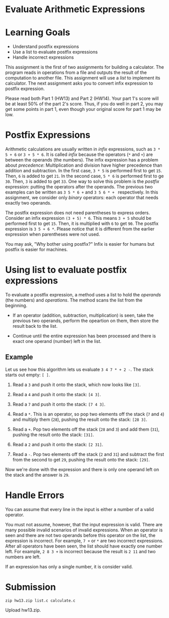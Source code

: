 # Evaluate Arithmetic Expressions

Learning Goals
==============

* Understand postfix expressions
* Use a list to evaluate postfix expressions
* Handle incorrect expressions

This assignment is the first of two assignments for building a
calculator. The program reads in operations from a file and outputs
the result of the computation to another file. This assignment will
use a *list* to implement its calculator. The next assignment
asks you to convert infix expression to postfix expression.

Please read both Part 1 (HW13) and Part 2 (HW14). Your part 1's score
will be at least 50% of the part 2's score. Thus, if you do well in
part 2, you may get some points in part 1, even though your original
score for part 1 may be low.

Postfix Expressions
===================

Arithmetic calculations are usually written in *infix* expressions,
such as `3 * 5 + 6` or `3 + 5 * 6`.  It is called *infix* because the
operators (`*` and `+`) are between the operands (the numbers).  The
infix expression has a problem about *precedence*: Multiplication and
division have higher precedence than addition and subtraction.  In the
first case, `3 * 5` is performed first to get `15`. Then, `6` is added
to get `21`.  In the second case, `5 * 6` is performed first to ge
`30`. Then, `3` is added to get `33`.  One way to solve this problem
is the *postfix* expression: putting the operators after the
operands. The previous two examples can be written as `3 5 * 6 +` and
`3 5 6 * + ` respectively. In this assignment, we consider only
*binary* operators: each operator that needs exactly two operands.

The postfix expression does not need parentheses to express
orders. Consider an infix expression `(3 + 5) * 6`. This means `3 + 5`
should be performed first to get `15`. Then, it is multiplied with `6`
to get `90`. The postfix expression is `3 5 + 6 *`.  Please notice
that it is different from the earlier expression when parentheses were
not used.

You may ask, "Why bother using postfix?" Infix is easier for humans
but postfix is easier for machines.  



Using list to evaluate postfix expressions
============================================

To evaluate a postfix expression, a method uses a list to hold the
*operands* (the numbers) and *operations*. The method scans the list
from the beginning.

* If an operator (addition, subtraction, multiplication) is seen, take
  the previous two operands, perform the opeartion on them, then store
  the result back to the list.

* Continue until the entire expression has been processed and there is
exact one operand (number) left in the list.


Example
-------

Let us see how this algorithm lets us evaluate `3 4 7 * + 2 -`. The stack starts out empty: `[ ]`.

1. Read a `3` and push it onto the stack, which now looks like `[3]`.
2. Read a `4` and push it onto the stack: `[4 3]`.
3. Read a `7` and push it onto the stack: `[7 4 3]`.

4. Read a `*`. This is an operator, so pop two elements off the stack
(`7` and `4`) and multiply them (`28`), pushing the result onto the
stack: `[28 3]`.

5. Read a `+`. Pop two elements off the stack (`28` and `3`) and add them (`31`), pushing the result onto the stack: `[31]`.

6. Read a `2` and push it onto the stack: `[2 31]`.

7. Read a `-`. Pop two elements off the stack (`2` and `31`) and
subtract the first from the second to get `29`, pushing the result
onto the stack: `[29]`.

Now we're done with the expression and there is only one operand left
on the stack and the answer is `29`.

Handle Errors
=============

You can assume that every line in the input is either a number of a
valid operator.

You must not assume, however, that the input expression is
valid. There are many possible invalid scenarios of invalid
expressions.  When an operator is seen and there are not two operands
before this operator on the list, the expression is incorrect. For
example, `7 +` or `*` are two incorrect expressions. After all
operators have been seen, the list should have exactly one number
left.  For example, `2 8 3 +` is incorrect because the result is `2
11` and two numbers are left.

If an expression has only a single number, it is consider valid.

Submission
==========

```
zip hw13.zip list.c calculate.c
```

Upload hw13.zip.
